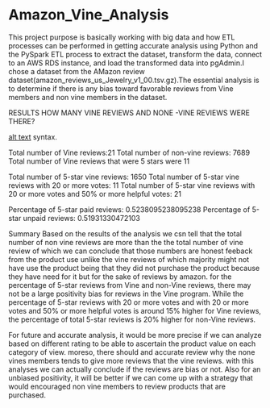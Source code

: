 # Amazon_Vine_Analysis
This project purpose is basically working with big data and how ETL processes can be performed in getting accurate analysis using Python and the PySpark ETL process to extract the dataset, transform the data, connect to an AWS RDS instance, and load the transformed data into pgAdmin.I chose a dataset from the AMazon review dataset(amazon_reviews_us_Jewelry_v1_00.tsv.gz).The essential  analysis is to determine if there is any bias toward favorable reviews from Vine members and non vine members in the dataset. 

RESULTS
HOW MANY VINE REVIEWS AND NONE -VINE REVIEWS WERE THERE?

 [alt text](image_url) syntax.

Total number of Vine reviews:21
Total number of non-vine reviews: 7689
Total number of Vine reviews that were 5 stars were 11

Total number of 5-star vine reviews: 1650
Total number of 5-star vine reviews with 20 or more votes: 11
Total number of 5-star vine reviews with 20 or more votes and 50% or more helpful votes: 21

Percentage of 5-star paid reviews: 0.5238095238095238
Percentage of 5-star unpaid reviews: 0.51931330472103


Summary
Based on the results of the analysis we csn tell that the total number of  non vine reviews are more than the the total number of vine review of which we can conclude that those numbers are honest feeback from the product use unlike the vine reviews of which majority might not have use the product being that they did not purchase the product because they have need for it but for the sake of reviews by amazon. for the percentage of 5-star reviews from Vine and non-Vine reviews, there may not be a large positivity bias for reviews in the Vine program. While the percentage of 5-star reviews with 20 or more votes and with 20 or more votes and 50% or more helpful votes is around 15% higher for Vine reviews, the percentage of total 5-star reviews is 20% higher for non-Vine reviews.

For future and accurate analysis, it would be more precise if we can analyze based on different rating to be able to ascertain the product value on each category of view. moreso, there should and accurate review why the none vines members tends to give more reviews that the vine reviews. with this analyses we can actually conclude if the reviews are bias or not. Also for an unbiased positivity, it will be better if we can come up with a strategy that would encouraged non vine members to review products that are purchased.
